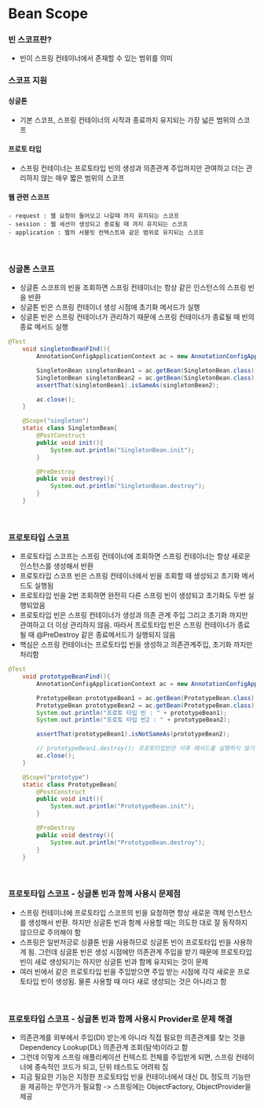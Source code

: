 # Bean Scope

### 빈 스코프란?
- 빈이 스프링 컨테이너에서 존재할 수 있는 범위를 의미

### 스코프 지원
#### 싱글톤
- 기본 스코프, 스프링 컨테이너의 시작과 종료까지 유지되는 가장 넓은 범위의 스코프
#### 프로토 타입
- 스프링 컨테이너는 프로토타입 빈의 생성과 의존관계 주입까지만 관여하고 더는 관리하지 않는 매우 짧은 범위의 스코프
#### 웹 관련 스코프
    - request : 웹 요청이 들어오고 나갈때 까지 유지되는 스코프
    - session : 웹 세션이 생성되고 종료될 때 까지 유지되는 스코프
    - application : 웹의 서블릿 컨텍스트와 같은 범위로 유지되는 스코프

<br>

### 싱글톤 스코프
- 싱글톤 스코프의 빈을 조회하면 스프링 컨테이너는 항상 같은 인스턴스의 스프링 빈을 반환
- 싱글톤 빈은 스프링 컨테이너 생성 시점에 초기화 메서드가 실행
- 싱글톤 빈은 스프링 컨테이너가 관리하기 때문에 스프링 컨테이너가 종료될 때 빈의 종료 메서드 실행

```java
@Test
    void singletonBeanFInd(){
        AnnotationConfigApplicationContext ac = new AnnotationConfigApplicationContext(SingletonBean.class);

        SingletonBean singletonBean1 = ac.getBean(SingletonBean.class);
        SingletonBean singletonBean2 = ac.getBean(SingletonBean.class);
        assertThat(singletonBean1).isSameAs(singletonBean2);

        ac.close();
    }

    @Scope("singleton")
    static class SingletonBean{
        @PostConstruct
        public void init(){
            System.out.println("SingletonBean.init");
        }

        @PreDestroy
        public void destroy(){
            System.out.println("SingletonBean.destroy");
        }
    }
```

<br>

### 프로토타입 스코프
- 프로토타입 스코프는 스프링 컨테이너에 조회하면 스프링 컨테이너는 항상 새로운 인스턴스를 생성해서 반환
- 프로토타입 스코프 빈은 스프링 컨테이너에서 빈을 조회할 때 생성되고 초기화 메서드도 실행됨
- 프로토타입 빈을 2번 조회하면 완전히 다른 스프링 빈이 생성되고 초기화도 두번 실행되었음
- 프로토타입 빈은 스프링 컨테이너가 생성과 의존 관계 주입 그리고 초기화 까지만 관여하고 더 이상 관리하지 않음. 따라서 프로토타입 빈은 스프링 컨테이너가 종료될 때 @PreDestroy 같은 종료메서드가 실행되지 않음
- 핵심은 스프링 컨테이너는 프로토타입 빈을 생성하고 의존관계주입, 초기화 까지만 처리함

```java
@Test
    void prototypeBeanFind(){
        AnnotationConfigApplicationContext ac = new AnnotationConfigApplicationContext(PrototypeBean.class);

        PrototypeBean prototypeBean1 = ac.getBean(PrototypeBean.class);
        PrototypeBean prototypeBean2 = ac.getBean(PrototypeBean.class);
        System.out.println("프로토 타입 빈 : " + prototypeBean1);
        System.out.println("프로토 타입 빈2 : " + prototypeBean2);

        assertThat(prototypeBean1).isNotSameAs(prototypeBean2);

        // prototypeBean1.destroy(); 프로토타입빈은 이후 메서드를 실행하지 않기 때문에 사용 시 직접 사용해주어야함
        ac.close();
    }

    @Scope("prototype")
    static class PrototypeBean{
        @PostConstruct
        public void init(){
            System.out.println("PrototypeBean.init");
        }

        @PreDestroy
        public void destroy(){
            System.out.println("PrototypeBean.destroy");
        }
    }
```

<br>

### 프로토타입 스코프 - 싱글톤 빈과 함께 사용시 문제점
- 스프링 컨테이너에 프로토타입 스코프의 빈을 요청하면 항상 새로운 객체 인스턴스를 생성해서 반환. 하지만 싱글톤 빈과 함께 사용할 때는 의도한 대로 잘 동작하지 않으므로 주의해야 함
- 스프링은 일반저긍로 싱클톤 빈을 사용하므로 싱글톤 빈이 프로토타입 빈을 사용하게 됨. 그런데 싱글톤 빈은 생성 시점에만 의존관계 주입을 받기 때문에 프로토타입 빈이 새로 생성되기는 하지만 싱글톤 빈과 함께 유지되는 것이 문제
- 여러 빈에서 같은 프로토타입 빈을 주입받으면 주입 받는 시점에 각각 새로운 프로토타입 빈이 생성됨. 물론 사용할 때 마다 새로 생성되는 것은 아니라고 함

<br>

### 프로토타입 스코프 - 싱글톤 빈과 함께 사용시 Provider로 문제 해결
- 의존관계를 외부에서 주입(DI) 받는게 아니라 직접 필요한 의존관계를 찾는 것을 Dependency Lookup(DL) 의존관계 조회(탐색)이라고 함
- 그런데 이렇게 스프링 애플리케이션 컨텍스트 전체를 주입받게 되면, 스프링 컨테이너에 종속적인 코드가 되고, 단위 테스트도 어려워 짐
- 지금 필요한 기능은 지정한 프로토타입 빈을 컨테이너에서 대신 DL 정도의 기능만을 제공하는 무언가가 필요함 -> 스프링에는 ObjectFactory, ObjectProvider을 제공
